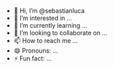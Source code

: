 - 👋 Hi, I’m @sebastianluca
- 👀 I’m interested in ...
- 🌱 I’m currently learning ...
- 💞️ I’m looking to collaborate on ...
- 📫 How to reach me ...
- 😄 Pronouns: ...
- ⚡ Fun fact: ...

<!---
sebastianluca/sebastianluca is a ✨ special ✨ repository because its `README.md` (this file) appears on your GitHub profile.
You can click the Preview link to take a look at your changes.
--->
